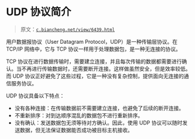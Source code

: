# UDP 协议简介

> 原文：[`c.biancheng.net/view/6439.html`](http://c.biancheng.net/view/6439.html)

用户数据报协议（User Datagram Protocol，UDP）是一种传输层协议。在 TCP/IP 网络中，它与 TCP 协议一样用于处理数据包，是一种无连接的协议。

TCP 协议在进行数据传输时，需要建立连接，并且每次传输的数据都需要进行确认。当不再进行传输数据时，还需要断开连接。这样做虽然安全，但是效率较低。而 UDP 协议正好避免了这些过程，它是一种没有复杂控制，提供面向无连接的通信服务协议。

UDP 协议具备以下特点：

*   没有各种连接：在传输数据前不需要建立连接，也避免了后续的断开连接。
*   不重新排序：对到达顺序混乱的数据包不进行重新排序。
*   没有确认：发送数据包无须等待对方确认。因此，使用 UDP 协议可以随时发送数据，但无法保证数据能否成功被目标主机接收。